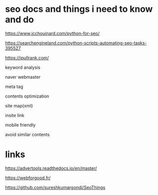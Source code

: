 # seo docs and things i need to know and do

https://www.jcchouinard.com/python-for-seo/

https://searchengineland.com/python-scripts-automating-seo-tasks-395527

https://ipullrank.com/

keyword analysis

naver webmaster

meta tag

contents optimization

site map(xml)

insite link

mobile friendly

avoid similar contents





# links

https://advertools.readthedocs.io/en/master/

https://webforgood.fr/


https://github.com/sureshkumargondi/SeoThings


